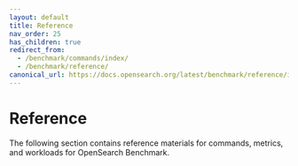 ```yaml
---
layout: default
title: Reference
nav_order: 25
has_children: true
redirect_from:
  - /benchmark/commands/index/
  - /benchmark/reference/
canonical_url: https://docs.opensearch.org/latest/benchmark/reference/index/
---
```


# Reference

The following section contains reference materials for commands, metrics, and workloads for OpenSearch Benchmark.